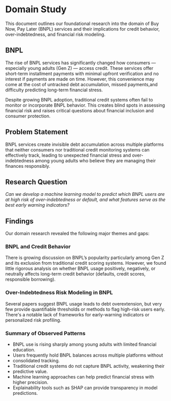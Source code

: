 # Domain Study

This document outlines our foundational research into the domain of Buy Now, Pay
Later (BNPL) services and their implications for credit behavior, over-indebtedness,
and financial risk modeling.

## BNPL

The rise of BNPL services has significantly changed how consumers — especially
young adults (Gen Z) — access credit. These services offer short-term installment
payments with minimal upfront verification and no interest if payments are made
on time. However, this convenience may come at the cost of untracked debt accumulation,
missed payments,and difficulty predicting long-term financial stress.

Despite growing BNPL adoption, traditional credit systems often fail to monitor
or incorporate BNPL behavior. This creates blind spots in assessing financial
risk and raises critical questions about financial inclusion and consumer protection.

## Problem Statement

BNPL services create invisible debt accumulation across multiple platforms that
neither consumers nor traditional credit monitoring systems can effectively
track, leading to unexpected financial stress and over-indebtedness among young
adults who believe they are managing their finances responsibly.

## Research Question

*Can we develop a machine learning model to predict which BNPL users are at high
risk of over-indebtedness or default, and what features serve as the best early
warning indicators?*

## Findings

Our domain research revealed the following major themes and gaps:

### BNPL and Credit Behavior

There is growing discussion on BNPL’s popularity  particularly among Gen Z  and
its exclusion from traditional credit scoring systems. However, we found little
rigorous analysis on whether BNPL usage positively, negatively, or neutrally
affects long-term credit behavior (defaults, credit scores, responsible borrowing).

### Over-Indebtedness Risk Modeling in BNPL

Several papers suggest BNPL usage leads to debt overextension, but very few
provide quantifiable thresholds or methods to flag high-risk users early.
There's a notable lack of frameworks for early-warning indicators or personalized
risk profiling.

### Summary of Observed Patterns

- BNPL use is rising sharply among young adults with limited financial education.
- Users frequently hold BNPL balances across multiple platforms without
- consolidated tracking.
- Traditional credit systems do not capture BNPL activity, weakening their
- predictive value.
- Machine learning approaches can help predict financial stress with higher precision.
- Explainability tools such as SHAP can provide transparency in model predictions.
